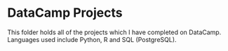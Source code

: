 # DataCamp Projects

This folder holds all of the projects which I have completed on DataCamp. Languages used include Python, R and SQL (PostgreSQL).

